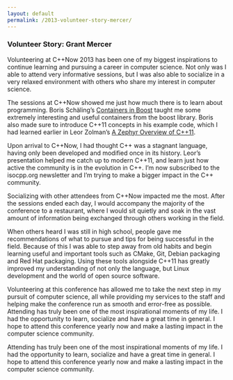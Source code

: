 ```yaml
---
layout: default
permalink: /2013-volunteer-story-mercer/
---
```


### Volunteer Story: Grant Mercer

<!--
images/grant_mercer.jpg
Grant Mercer was a high school senior when he attended C++Now 2013 as a volunteer.
-->

Volunteering at C++Now 2013 has been one of my biggest inspirations to continue learning and pursuing a career in computer science. Not only was I able to attend very informative sessions, but I was also able to socialize in a very relaxed environment with others who share my interest in computer science.

The sessions at C++Now showed me just how much there is to learn about programming. Boris Schäling’s [Containers in Boost](http://www.youtube.com/watch?v=FM-fUjhoCp0) taught me some extremely interesting and useful containers from the boost library. Boris also made sure to introduce C++11 concepts in his example code, which I had learned earlier in Leor Zolman’s [A Zephyr Overview of C++11](http://www.youtube.com/watch?v=quZ8gttFgtQ).

Upon arrival to C++Now, I had thought C++ was a stagnant language, having only been developed and modified once in its history. Leor’s presentation helped me catch up to modern C++11, and learn just how active the community is in the evolution in C++. I’m now subscribed to the isocpp.org newsletter and I’m trying to make a bigger impact in the C++ community.

Socializing with other attendees from C++Now impacted me the most. After the sessions ended each day, I would accompany the majority of the conference to a restaurant, where I would sit quietly and soak in the vast amount of information being exchanged through others working in the field.

When others heard I was still in high school, people gave me recommendations of what to pursue and tips for being successful in the field. Because of this I was able to step away from old habits and begin learning useful and important tools such as CMake, Git, Debian packaging and Red Hat packaging. Using these tools alongside C++11 has greatly improved my understanding of not only the language, but Linux development and the world of open source software.

Volunteering at this conference has allowed me to take the next step in my pursuit of computer science, all while providing my services to the staff and helping make the conference run as smooth and error-free as possible. Attending has truly been one of the most inspirational moments of my life. I had the opportunity to learn, socialize and have a great time in general. I hope to attend this conference yearly now and make a lasting impact in the computer science community.
  
Attending has truly been one of the most inspirational moments of my life. I had the opportunity to learn, socialize and have a great time in general. I hope to attend this conference yearly now and make a lasting impact in the computer science community.

